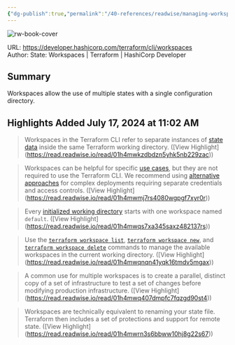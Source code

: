 ```yaml
---
{"dg-publish":true,"permalink":"/40-references/readwise/managing-workspaces-terraform-cli-terraform-hashi-corp-developer/","tags":["rw/articles"]}
---
```



![rw-book-cover](https://developer.hashicorp.com/og-image/terraform.jpg)

  

URL: <https://developer.hashicorp.com/terraform/cli/workspaces>  
Author: State: Workspaces | Terraform | HashiCorp Developer

## Summary

Workspaces allow the use of multiple states with a single configuration directory.

## Highlights Added July 17, 2024 at 11:02 AM

> Workspaces in the Terraform CLI refer to separate instances of [state data](https://developer.hashicorp.com/terraform/language/state) inside the same Terraform working directory. ([View Highlight] (<https://read.readwise.io/read/01h4mwkzdbdzn5yhk5nb229zac>))

> Workspaces can be helpful for specific [use cases](https://developer.hashicorp.com/terraform/cli/workspaces#use-cases), but they are not required to use the Terraform CLI. We recommend using [alternative approaches](https://developer.hashicorp.com/terraform/cli/workspaces#alternatives-to-workspaces) for complex deployments requiring separate credentials and access controls. ([View Highlight] (<https://read.readwise.io/read/01h4mwmj7rs4080wgpgf7xyr0r>))

> Every [initialized working directory](https://developer.hashicorp.com/terraform/cli/init) starts with one workspace named `default`. ([View Highlight] (<https://read.readwise.io/read/01h4mwqs7xa345saxz482137rs>))

> Use the [`terraform workspace list`](https://developer.hashicorp.com/terraform/cli/commands/workspace/list), [`terraform workspace new`](https://developer.hashicorp.com/terraform/cli/commands/workspace/new), and [`terraform workspace delete`](https://developer.hashicorp.com/terraform/cli/commands/workspace/delete) commands to manage the available workspaces in the current working directory. ([View Highlight] (<https://read.readwise.io/read/01h4mwqnqn41yqk16tmdv5mgax>))

> A common use for multiple workspaces is to create a parallel, distinct copy of a set of infrastructure to test a set of changes before modifying production infrastructure. ([View Highlight] (<https://read.readwise.io/read/01h4mwq407dmpfc7fqzgd90st4>))

> Workspaces are technically equivalent to renaming your state file. Terraform then includes a set of protections and support for remote state. ([View Highlight] (<https://read.readwise.io/read/01h4mwrn3s6bbww10hj8g22s67>))
